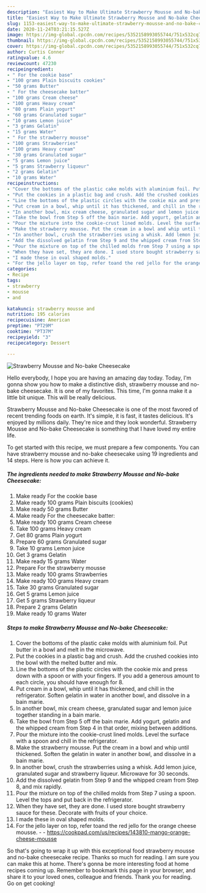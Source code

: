 ```yaml
---
description: "Easiest Way to Make Ultimate Strawberry Mousse and No-bake Cheesecake"
title: "Easiest Way to Make Ultimate Strawberry Mousse and No-bake Cheesecake"
slug: 1153-easiest-way-to-make-ultimate-strawberry-mousse-and-no-bake-cheesecake
date: 2020-11-24T03:21:15.527Z
image: https://img-global.cpcdn.com/recipes/5352158993055744/751x532cq70/strawberry-mousse-and-no-bake-cheesecake-recipe-main-photo.jpg
thumbnail: https://img-global.cpcdn.com/recipes/5352158993055744/751x532cq70/strawberry-mousse-and-no-bake-cheesecake-recipe-main-photo.jpg
cover: https://img-global.cpcdn.com/recipes/5352158993055744/751x532cq70/strawberry-mousse-and-no-bake-cheesecake-recipe-main-photo.jpg
author: Curtis Conner
ratingvalue: 4.6
reviewcount: 47230
recipeingredient:
- " For the cookie base"
- "100 grams Plain biscuits cookies"
- "50 grams Butter"
- " For the cheesecake batter"
- "100 grams Cream cheese"
- "100 grams Heavy cream"
- "80 grams Plain yogurt"
- "60 grams Granulated sugar"
- "10 grams Lemon juice"
- "3 grams Gelatin"
- "15 grams Water"
- " For the strawberry mousse"
- "100 grams Strawberries"
- "100 grams Heavy cream"
- "30 grams Granulated sugar"
- "5 grams Lemon juice"
- "5 grams Strawberry liqueur"
- "2 grams Gelatin"
- "10 grams Water"
recipeinstructions:
- "Cover the bottoms of the plastic cake molds with aluminium foil. Put butter in a bowl and melt in the microwave."
- "Put the cookies in a plastic bag and crush. Add the crushed cookies into the bowl with the melted butter and mix."
- "Line the bottoms of the plastic circles with the cookie mix and press down with a spoon or with your fingers. If you add a generous amount to each circle, you should have enough for 8."
- "Put cream in a bowl, whip until it has thickened, and chill in the refrigerator. Soften gelatin in water in another bowl, and dissolve in a bain marie."
- "In another bowl, mix cream cheese, granulated sugar and lemon juice together standing in a bain marie."
- "Take the bowl from Step 5 off the bain marie. Add yogurt, gelatin and the whipped cream from Step 4 in that order, mixing between additions."
- "Pour the mixture into the cookie-crust lined molds. Level the surface with a spoon and chill in the refrigerator."
- "Make the strawberry mousse. Put the cream in a bowl and whip until thickened. Soften the gelatin in water in another bowl, and dissolve in a bain marie."
- "In another bowl, crush the strawberries using a whisk. Add lemon juice, granulated sugar and strawberry liqueur. Microwave for 30 seconds."
- "Add the dissolved gelatin from Step 9 and the whipped cream from Step 8, and mix rapidly."
- "Pour the mixture on top of the chilled molds from Step 7 using a spoon. Level the tops and put back in the refrigerator."
- "When they have set, they are done. I used store bought strawberry sauce for these. Decorate with fruits of your choice."
- "I made these in oval shaped molds."
- "For the jello layer on top, refer toand the red jello for the orange cheese mousse.  https://cookpad.com/us/recipes/143810-mango-orange-cheese-mousse"
categories:
- Recipe
tags:
- strawberry
- mousse
- and

katakunci: strawberry mousse and 
nutrition: 195 calories
recipecuisine: American
preptime: "PT29M"
cooktime: "PT37M"
recipeyield: "3"
recipecategory: Dessert

---
```



![Strawberry Mousse and No-bake Cheesecake](https://img-global.cpcdn.com/recipes/5352158993055744/751x532cq70/strawberry-mousse-and-no-bake-cheesecake-recipe-main-photo.jpg)

Hello everybody, I hope you are having an amazing day today. Today, I'm gonna show you how to make a distinctive dish, strawberry mousse and no-bake cheesecake. It is one of my favorites. This time, I'm gonna make it a little bit unique. This will be really delicious.

Strawberry Mousse and No-bake Cheesecake is one of the most favored of recent trending foods on earth. It's simple, it is fast, it tastes delicious. It's enjoyed by millions daily. They're nice and they look wonderful. Strawberry Mousse and No-bake Cheesecake is something that I have loved my entire life.




To get started with this recipe, we must prepare a few components. You can have strawberry mousse and no-bake cheesecake using 19 ingredients and 14 steps. Here is how you can achieve it.

<!--inarticleads1-->

##### The ingredients needed to make Strawberry Mousse and No-bake Cheesecake:

1. Make ready  For the cookie base
1. Make ready 100 grams Plain biscuits (cookies)
1. Make ready 50 grams Butter
1. Make ready  For the cheesecake batter:
1. Make ready 100 grams Cream cheese
1. Take 100 grams Heavy cream
1. Get 80 grams Plain yogurt
1. Prepare 60 grams Granulated sugar
1. Take 10 grams Lemon juice
1. Get 3 grams Gelatin
1. Make ready 15 grams Water
1. Prepare  For the strawberry mousse
1. Make ready 100 grams Strawberries
1. Make ready 100 grams Heavy cream
1. Take 30 grams Granulated sugar
1. Get 5 grams Lemon juice
1. Get 5 grams Strawberry liqueur
1. Prepare 2 grams Gelatin
1. Make ready 10 grams Water




<!--inarticleads2-->

##### Steps to make Strawberry Mousse and No-bake Cheesecake:

1. Cover the bottoms of the plastic cake molds with aluminium foil. Put butter in a bowl and melt in the microwave.
1. Put the cookies in a plastic bag and crush. Add the crushed cookies into the bowl with the melted butter and mix.
1. Line the bottoms of the plastic circles with the cookie mix and press down with a spoon or with your fingers. If you add a generous amount to each circle, you should have enough for 8.
1. Put cream in a bowl, whip until it has thickened, and chill in the refrigerator. Soften gelatin in water in another bowl, and dissolve in a bain marie.
1. In another bowl, mix cream cheese, granulated sugar and lemon juice together standing in a bain marie.
1. Take the bowl from Step 5 off the bain marie. Add yogurt, gelatin and the whipped cream from Step 4 in that order, mixing between additions.
1. Pour the mixture into the cookie-crust lined molds. Level the surface with a spoon and chill in the refrigerator.
1. Make the strawberry mousse. Put the cream in a bowl and whip until thickened. Soften the gelatin in water in another bowl, and dissolve in a bain marie.
1. In another bowl, crush the strawberries using a whisk. Add lemon juice, granulated sugar and strawberry liqueur. Microwave for 30 seconds.
1. Add the dissolved gelatin from Step 9 and the whipped cream from Step 8, and mix rapidly.
1. Pour the mixture on top of the chilled molds from Step 7 using a spoon. Level the tops and put back in the refrigerator.
1. When they have set, they are done. I used store bought strawberry sauce for these. Decorate with fruits of your choice.
1. I made these in oval shaped molds.
1. For the jello layer on top, refer toand the red jello for the orange cheese mousse. -  - https://cookpad.com/us/recipes/143810-mango-orange-cheese-mousse




So that's going to wrap it up with this exceptional food strawberry mousse and no-bake cheesecake recipe. Thanks so much for reading. I am sure you can make this at home. There's gonna be more interesting food at home recipes coming up. Remember to bookmark this page in your browser, and share it to your loved ones, colleague and friends. Thank you for reading. Go on get cooking!
